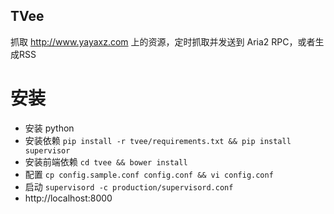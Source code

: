 TVee
----

抓取 http://www.yayaxz.com 上的资源，定时抓取并发送到 Aria2 RPC，或者生成RSS

安装
====

* 安装 python
* 安装依赖 `pip install -r tvee/requirements.txt && pip install supervisor`
* 安装前端依赖 `cd tvee && bower install`
* 配置 `cp config.sample.conf config.conf && vi config.conf`
* 启动 `supervisord -c production/supervisord.conf`
* http://localhost:8000
